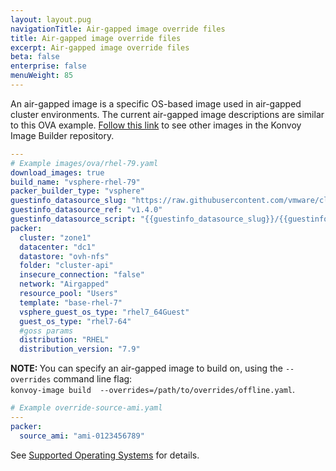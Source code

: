 ```yaml
---
layout: layout.pug
navigationTitle: Air-gapped image override files
title: Air-gapped image override files
excerpt: Air-gapped image override files
beta: false
enterprise: false
menuWeight: 85
---
```


An air-gapped image is a specific OS-based image used in air-gapped cluster environments. The current air-gapped image descriptions are similar to this OVA example. [Follow this link][kib-images] to see other images in the Konvoy Image Builder repository.

```yaml
---
# Example images/ova/rhel-79.yaml
download_images: true
build_name: "vsphere-rhel-79"
packer_builder_type: "vsphere"
guestinfo_datasource_slug: "https://raw.githubusercontent.com/vmware/cloud-init-vmware-guestinfo"
guestinfo_datasource_ref: "v1.4.0"
guestinfo_datasource_script: "{{guestinfo_datasource_slug}}/{{guestinfo_datasource_ref}}/install.sh"
packer:
  cluster: "zone1"
  datacenter: "dc1"
  datastore: "ovh-nfs"
  folder: "cluster-api"
  insecure_connection: "false"
  network: "Airgapped"
  resource_pool: "Users"
  template: "base-rhel-7"
  vsphere_guest_os_type: "rhel7_64Guest"
  guest_os_type: "rhel7-64"
  #goss params
  distribution: "RHEL"
  distribution_version: "7.9"
```

<p class="message--note"><strong>NOTE: </strong>You can specify an air-gapped image to build on, using the <code>--overrides</code> command line flag:<br />
<code>konvoy-image build <path/to/image.yaml> --overrides=/path/to/overrides/offline.yaml</code>.</p>

```yaml
# Example override-source-ami.yaml
---
packer:
  source_ami: "ami-0123456789"
```

See [Supported Operating Systems](../../../../supported-operating-systems) for details.

[kib-images]: https://github.com/mesosphere/konvoy-image-builder/tree/main/images
